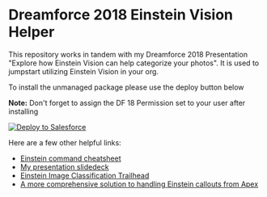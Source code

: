 <h1>Dreamforce 2018 Einstein Vision Helper</h1>
<p>This repository works in tandem with my Dreamforce 2018 Presentation "Explore how Einstein Vision can help categorize your photos". It is used to jumpstart utilizing Einstein Vision in your org.</p>
<p>To install the unmanaged package please use the deploy button below</p>
<p><b>Note:</b> Don't forget to assign the DF 18 Permission set to your user after installing</p>
<p>
	<a href="https://githubsfdeploy.herokuapp.com?owner=pbergner&repo=df18-einstein-vision&ref=master">
		<img alt="Deploy to Salesforce" src="https://raw.githubusercontent.com/afawcett/githubsfdeploy/master/src/main/webapp/resources/img/deploy.png"/>
	</a>
</p>
<p>Here are a few other helpful links:<br/>
	<ul>
		<li><a href="/pbergner/df18-einstein-vision/raw/master/einstein%20command%20cheatsheet.docx">Einstein command cheatsheet</a></li>
		<li><a href="/pbergner/df18-einstein-vision/raw/master/df18.pptx">My presentation slidedeck</a></li>
		<li><a href="https://trailhead.salesforce.com/en/projects/predictive_vision_apex">Einstein Image Classification Trailhead</a></li>
		<li><a href="https://github.com/muenzpraeger/salesforce-einstein-platform-apex">A more comprehensive solution to handling Einstein callouts from Apex</a></li>
	</ul>
</p>
